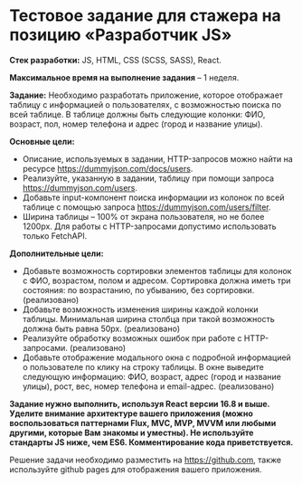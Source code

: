# Тестовое задание для стажера на позицию «Разработчик JS»

**Стек разработки:**
JS, HTML, CSS (SCSS, SASS), React.

**Максимальное время на выполнение задания** – 1 неделя.

**Задание:** Необходимо разработать приложение, которое отображает таблицу с информацией о пользователях, с возможностью поиска по всей таблице. В таблице должны быть следующие колонки: ФИО, возраст, пол, номер телефона и адрес (город и название улицы).

**Основные цели:**

- Описание, используемых в задании, HTTP-запросов можно найти на ресурсе https://dummyjson.com/docs/users.
- Реализуйте, указанную в задании, таблицу при помощи запроса https://dummyjson.com/users.
- Добавьте input-компонент поиска информации из колонок по всей таблице с помощью запроса https://dummyjson.com/users/filter.
- Ширина таблицы – 100% от экрана пользователя, но не более 1200px.
  Для работы с HTTP-запросами допустимо использовать только FetchAPI.

**Дополнительные цели:**

- Добавьте возможность сортировки элементов таблицы для колонок с ФИО, возрастом, полом и адресом. Сортировка должна иметь три состояния: по возрастанию, по убыванию, без сортировки. (реализовано)
- Добавьте возможность изменения ширины каждой колонки таблицы. Минимальная ширина столбца при такой возможность должна быть равна 50px. (реализовано)
- Реализуйте обработку возможных ошибок при работе с HTTP-запросами. (реализовано)
- Добавьте отображение модального окна с подробной информацией о пользователе по клику на строку таблицы. В окне выведите следующую информацию: ФИО, возраст, адрес (город и название улицы), рост, вес, номер телефона и email-адрес. (реализовано)

**Задание нужно выполнить, используя React версии 16.8 и выше. Уделите внимание архитектуре вашего приложения (можно воспользоваться паттернами Flux, MVC, MVP, MVVM или любыми другими, которые Вам знакомы и уместны). Не используйте стандарты JS ниже, чем ES6. Комментирование кода приветствуется.**

Решение задачи необходимо разместить на https://github.com, также используйте github pages для отображения вашего приложения.
